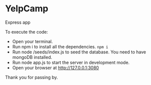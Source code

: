 # YelpCamp
Express app

To execute the code:
- Open your terminal.
- Run npm i to install all the dependencies.
<code>npm i</code>
- Run node /seeds/index.js to seed the database. You need to have mongoDB installed.
- Run node app.js to start the server in development mode.
- Open your browser at http://127.0.0.1:3080

Thank you for passing by.
